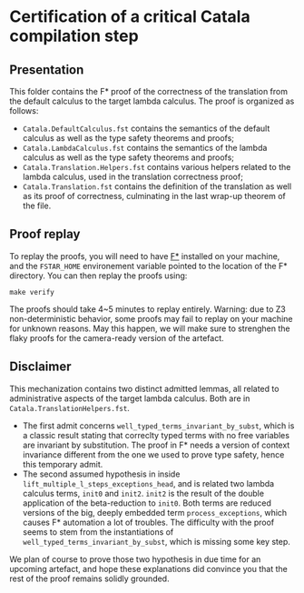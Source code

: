 # Certification of a critical Catala compilation step

## Presentation

This folder contains the F* proof of the correctness of the translation from the default calculus
to the target lambda calculus. The proof is organized as follows:

* `Catala.DefaultCalculus.fst` contains the semantics of the default calculus as well as the
  type safety theorems and proofs;
* `Catala.LambdaCalculus.fst` contains the semantics of the lambda calculus as well as the
  type safety theorems and proofs;
* `Catala.Translation.Helpers.fst` contains various helpers related to the lambda calculus,
  used in the translation correctness proof;
* `Catala.Translation.fst` contains the definition of the translation as well as its proof
  of correctness, culminating in the last wrap-up theorem of the file.

## Proof replay

To replay the proofs, you will need to have [F*](https://github.com/FStarLang/FStar) installed
on your machine, and the `FSTAR_HOME` environement variable pointed to the location of the F*
directory. You can then replay the proofs using:

    make verify

The proofs should take 4~5 minutes to replay entirely. Warning: due to Z3 non-deterministic behavior,
some proofs may fail to replay on your machine for unknown reasons. May this happen, we will make
sure to strenghen the flaky proofs for the camera-ready version of the artefact.

## Disclaimer

This mechanization contains two distinct admitted lemmas, all related to administrative aspects of
the target lambda calculus. Both are in `Catala.TranslationHelpers.fst`.

* The first admit concerns `well_typed_terms_invariant_by_subst`, which is a classic result stating
  that correclty typed terms with no free variables are invariant by substitution. The proof in F*
  needs a version of context invariance different from the one we used to prove type safety, hence
  this temporary admit.
* The second assumed hypothesis in inside `lift_multiple_l_steps_exceptions_head`, and is related
  two lambda calculus terms, `init0` and `init2`. `init2` is the result of the double application
  of the beta-reduction to `init0`. Both terms are reduced versions of the big, deeply embedded
  term `process_exceptions`, which causes F* automation a lot of troubles. The difficulty with
  the proof seems to stem from the instantiations of `well_typed_terms_invariant_by_subst`, which
  is missing some key step.

We plan of course to prove those two hypothesis in due time for an upcoming artefact, and hope these
explanations did convince you that the rest of the proof remains solidly grounded.